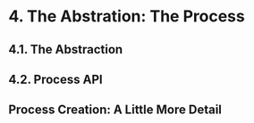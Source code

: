 # 4. The Abstration: The Process

## 4.1. The Abstraction

## 4.2. Process API

## Process Creation: A Little More Detail